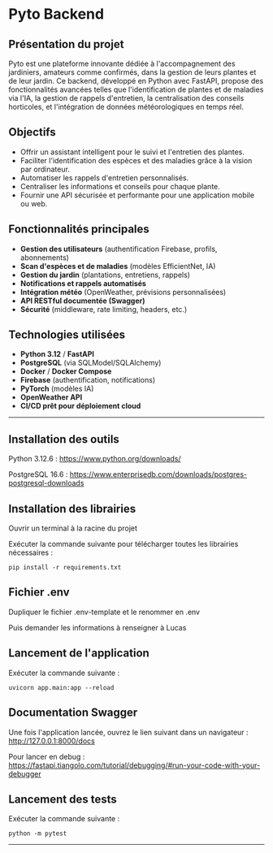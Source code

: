 # Pyto Backend

## Présentation du projet

Pyto est une plateforme innovante dédiée à l'accompagnement des jardiniers, amateurs comme confirmés, dans la gestion de leurs plantes et de leur jardin. Ce backend, développé en Python avec FastAPI, propose des fonctionnalités avancées telles que l'identification de plantes et de maladies via l'IA, la gestion de rappels d'entretien, la centralisation des conseils horticoles, et l'intégration de données météorologiques en temps réel.

## Objectifs
- Offrir un assistant intelligent pour le suivi et l'entretien des plantes.
- Faciliter l'identification des espèces et des maladies grâce à la vision par ordinateur.
- Automatiser les rappels d'entretien personnalisés.
- Centraliser les informations et conseils pour chaque plante.
- Fournir une API sécurisée et performante pour une application mobile ou web.

## Fonctionnalités principales
- **Gestion des utilisateurs** (authentification Firebase, profils, abonnements)
- **Scan d'espèces et de maladies** (modèles EfficientNet, IA)
- **Gestion du jardin** (plantations, entretiens, rappels)
- **Notifications et rappels automatisés**
- **Intégration météo** (OpenWeather, prévisions personnalisées)
- **API RESTful documentée (Swagger)**
- **Sécurité** (middleware, rate limiting, headers, etc.)

## Technologies utilisées
- **Python 3.12** / **FastAPI**
- **PostgreSQL** (via SQLModel/SQLAlchemy)
- **Docker** / **Docker Compose**
- **Firebase** (authentification, notifications)
- **PyTorch** (modèles IA)
- **OpenWeather API**
- **CI/CD prêt pour déploiement cloud**

---

## Installation des outils

Python 3.12.6 : https://www.python.org/downloads/

PostgreSQL 16.6 : https://www.enterprisedb.com/downloads/postgres-postgresql-downloads

## Installation des librairies

Ouvrir un terminal à la racine du projet

Exécuter la commande suivante pour télécharger toutes les librairies nécessaires :
```
pip install -r requirements.txt
```

## Fichier .env

Dupliquer le fichier .env-template et le renommer en .env

Puis demander les informations à renseigner à Lucas

## Lancement de l'application

Exécuter la commande suivante :
```
uvicorn app.main:app --reload
```

## Documentation Swagger

Une fois l'application lancée, ouvrez le lien suivant dans un navigateur : http://127.0.0.1:8000/docs

Pour lancer en debug : https://fastapi.tiangolo.com/tutorial/debugging/#run-your-code-with-your-debugger

## Lancement des tests

Exécuter la commande suivante :
```
python -m pytest
```

---